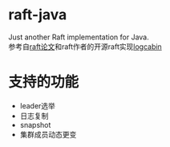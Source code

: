 # raft-java
Just another Raft implementation for Java.<br>
参考自[raft论文](https://github.com/maemual/raft-zh_cn)和raft作者的开源raft实现[logcabin](https://github.com/logcabin/logcabin)

# 支持的功能
* leader选举
* 日志复制
* snapshot
* 集群成员动态更变
